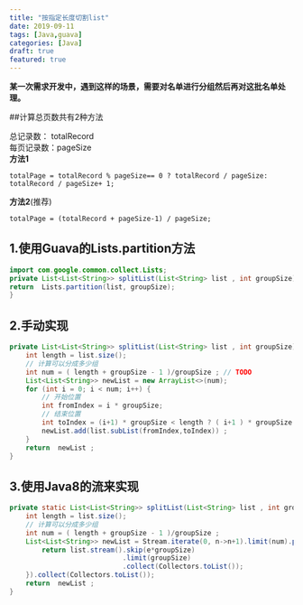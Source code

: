 ```yaml
---
title: "按指定长度切割list"
date: 2019-09-11
tags: [Java,guava]
categories: [Java]
draft: true
featured: true 
---
```


**某一次需求开发中，遇到这样的场景，需要对名单进行分组然后再对这批名单处理。**

<!--more-->
##计算总页数共有2种方法  

总记录数：  totalRecord  
每页记录数：pageSize  
**方法1**
```
totalPage = totalRecord % pageSize== 0 ? totalRecord / pageSize: totalRecord / pageSize+ 1; 
``` 
**方法2**(推荐)
```
totalPage = (totalRecord + pageSize-1) / pageSize;
```

## 1.使用Guava的Lists.partition方法  
```java
import com.google.common.collect.Lists;
private List<List<String>> splitList(List<String> list , int groupSize){
return  Lists.partition(list, groupSize);
}
```

## 2.手动实现  
```java
private List<List<String>> splitList(List<String> list , int groupSize){
    int length = list.size();
    // 计算可以分成多少组
    int num = ( length + groupSize - 1 )/groupSize ; // TODO 
    List<List<String>> newList = new ArrayList<>(num);
    for (int i = 0; i < num; i++) {
        // 开始位置
        int fromIndex = i * groupSize;
        // 结束位置
        int toIndex = (i+1) * groupSize < length ? ( i+1 ) * groupSize : length ;
        newList.add(list.subList(fromIndex,toIndex)) ;
    }
    return  newList ;
}
```
## 3.使用Java8的流来实现  
```java
private static List<List<String>> splitList(List<String> list , int groupSize){
    int length = list.size();
    // 计算可以分成多少组
    int num = ( length + groupSize - 1 )/groupSize ;
    List<List<String>> newList = Stream.iterate(0, n->n+1).limit(num).parallel().map(e->{
        return list.stream().skip(e*groupSize)
							.limit(groupSize)
							.collect(Collectors.toList());
    }).collect(Collectors.toList());
    return  newList ;
}
```

